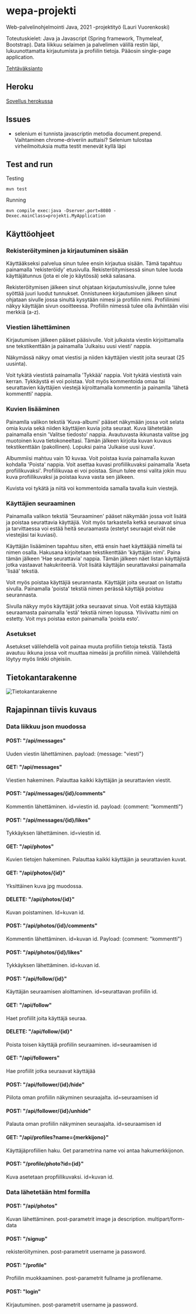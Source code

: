 # wepa-projekti
Web-palvelinohjelmointi Java, 2021 -projektityö (Lauri Vuorenkoski)

Toteutuskielet: Java ja Javascript (Spring framework, Thymeleaf, Bootstrap). Data liikkuu selaimen ja palvelimen välillä restin läpi, lukuunottamatta kirjautumista ja profiilin tietoja. Pääosin single-page application.

[Tehtäväksianto](https://web-palvelinohjelmointi-21.mooc.fi/projekti)

## Heroku

[Sovellus herokussa](https://hidden-tundra-44605.herokuapp.com/)

## Issues

- selenium ei tunnista javascriptin metodia document.prepend. Vaihtaminen chrome-driveriin auttaisi? Selenium tulostaa virheilmoituksia mutta testit menevät kyllä läpi

## Test and run

Testing
```
mvn test
```

Running
```
mvn compile exec:java -Dserver.port=8080 -Dexec.mainClass=projekti.MyApplication
```


## Käyttöohjeet

### Rekisteröityminen ja kirjautuminen sisään

Käyttääkseksi palvelua sinun tulee ensin kirjautua sisään. Tämä tapahtuu painamalla 'rekisteröidy' etusivulla. Rekisteröitymisessä sinun tulee luoda käyttäjätunnus (jota ei ole jo käytössä) sekä salasana. 

Rekisteröitymisen jälkeen sinut ohjataan kirjautumissivulle, jonne tulee syöttää juuri luodut tunnukset. Onnistuneen kirjautumisen jälkeen sinut ohjataan sivulle jossa sinultä kysytään nimesi ja profiilin nimi. Profiilinimi näkyy käyttäjän sivun osoitteessa. Profiilin nimessä tulee olla ävhintään viisi merkkiä (a-z).

### Viestien lähettäminen

Kirjautumisen jälkeen pääset pääsivulle. Voit julkaista viestin kirjoittamalla sne tekstikenttään ja painamalla 'Julkaisu uusi viesti' nappia.

Näkymässä näkyy omat viestisi ja niiden käyttäjien viestit joita seuraat (25 uusinta). 

Voit tykätä viestistä painamalla 'Tykkää' nappia. Voit tykätä viestistä vain kerran. Tykkäystä ei voi poistaa. Voit myös kommentoida omaa tai seurattavien käyttäjien viestejä kijroittamalla kommentin ja painamlla 'lähetä kommentti' nappia.

### Kuvien lisääminen

Painamlla valikon tekstiä 'Kuva-albumi' pääset näkymään jossa voit selata omia kuvia sekä niiden käyttäjien kuvia joita seuraat. Kuva lähetetään painamalla ensin 'Valitse tiedosto' nappia. Avautuvasta ikkunasta valitse jpg muotoinen kuva tietokoneeltasi. Tämän jälkeen kirjoita kuvan kuvaus tekstikenttään (pakollinen). Lopuksi paina 'Julkaise uusi kuva'.

Albummiisi mahtuu vain 10 kuvaa. Voit poistaa kuvia painamalla kuvan kohdalla 'Poista' nappia. Voit asettaa kuvasi profiilikuvaksi painamalla 'Aseta profiilikuvaksi'. Profiilikuvaa ei voi poistaa. Sinun tulee ensi valita jokin muu kuva profiilikuvaksi ja poistaa kuva vasta sen jälkeen.

Kuvista voi tykätä ja niitä voi kommentoida samalla tavalla kuin viestejä.

### Käyttäjien seuraaminen

Painamalla valikon tekstiä 'Seuraaminen' pääset näkymään jossa voit lisätä ja poistaa seurattavia käyttäjiä. Voit myös tarkastella ketkä seuraavat sinua ja tarvittaessa voi estää heitä seuraamasta (estetyt seuraajat eivät näe viestejäsi tai kuviasi).

Käyttäjän lisääminen tapahtuu siten, että ensin haet käyttääjää nimellä tai nimen osalla. Hakusana kirjoitetaan tekstikenttään 'käyttäjän nimi'. Paina tämän jälkeen 'Hae seurattavia' nappia. Tämän jälkeen näet listan käyttäjistä jotka vastaavat hakukriteeriä. Voit lisätä käyttäjän seurattavaksi painamalla 'lisää' tekstiä.

Voit myös poistaa käyttäjiä seurannasta. Käyttäjät joita seuraat on listattu sivulla. Painamalla 'poista' tekstiä nimen perässä käyttäjä poistuu seurannasta.

Sivulla näkyy myös käyttäjät jotka seuraavat sinua. Voit estää käyttäjää seuraamasta painamalla 'estä' tekstiä nimen lopussa. Yliviivattu nimi on estetty. Voit mys poistaa eston painamalla 'poista esto'.

### Asetukset

Asetukset välilehdellä voit painaa muuta profiilin tietoja tekstiä. Tästä avautuu ikkuna jossa voit muuttaa nimeäsi ja profiilin nimeä. Välilehdeltä löytyy myös linkki ohjeisiin.

## Tietokantarakenne

![Tietokantarakenne](db_structure.png)

## Rajapinnan tiivis kuvaus

### Data liikkuu json muodossa

#### POST: "/api/messages"

Uuden viestin lähettäminen. payload: {message: "viesti"}

#### GET: "/api/messages"
Viestien hakeminen. Palauttaa kaikki käyttäjän ja seurattavien viestit.

#### POST: "/api/messages/{id}/comments"
Kommentin lähettäminen. id=viestin id. payload: {comment: "kommentti"}

#### POST: "/api/messages/{id}/likes"
Tykkäyksen lähettäminen. id=viestin id.

#### GET: "/api/photos"
Kuvien tietojen hakeminen. Palauttaa kaikki käyttäjän ja seurattavien kuvat.

#### GET: "/api/photos/{id}"
Yksittäinen kuva jpg muodossa.

#### DELETE: "/api/photos/{id}"
Kuvan poistaminen. Id=kuvan id.

#### POST: "/api/photos/{id}/comments"
Kommentin lähettäminen. id=kuvan id. Payload: {comment: "kommentti"}

#### POST: "/api/photos/{id}/likes"
Tykkäyksen lähettäminen. id=kuvan id.

#### POST: "/api/follow/{id}"
Käyttäjän seuraamisen aloittaminen. id=seurattavan profiilin id.

#### GET: "/api/follow"
Haet profiilit joita käyttäjä seuraa.

#### DELETE: "/api/follow/{id}"
Poista toisen käyttäjä profiilin seuraaminen. id=seuraamisen id

#### GET: "/api/followers"
Hae profiilit jotka seuraavat käyttäjää

#### POST: "/api/follower/{id}/hide"
Piilota oman profiilin näkyminen seuraajalta. id=seuraamisen id

#### POST: "/api/follower/{id}/unhide"
Palauta oman profiilin näkyminen seuraajalta. id=seuraamisen id

#### GET: "/api/profiles?name={merkkijono}"
Käyttäjäprofiilien haku. Get parametrina name voi antaa hakumerkkijonon.

#### POST: "/profile/photo?id={id}"
Kuva asetetaan propfiilikuvaksi. id=kuvan id.

### Data lähetetään html formilla

#### POST: "/api/photos"
Kuvan lähettäminen. post-parametrit image ja description. multipart/form-data 

#### POST: "/signup"
rekisteröityminen. post-parametrit username ja password.

#### POST: "/profile"
Profiilin muokkaaminen. post-parametrit fullname ja profilename.

#### POST: "login"
Kirjautuminen. post-parametrit username ja password.
